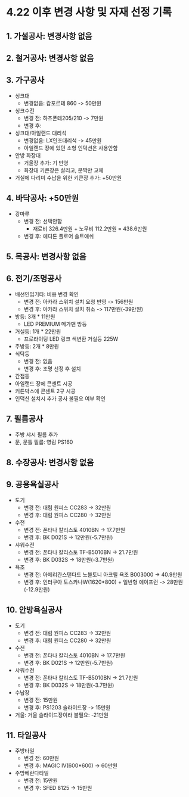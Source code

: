 # 4.22 이후 변경 사항 및 자재 선정 기록

## 1. 가설공사: 변경사항 없음

## 2. 철거공사: 변경사항 없음

## 3. 가구공사
- 싱크대
  - 변경없음: 캄포르테 860 -> 50만원
- 싱크수전
  - 변경 전: 하츠폰테205/210 -> 7만원
  - 변경 후:
- 싱크대/아일랜드 대리석
  - 변경없음: LX인조대리석 -> 45만원
  - 아일랜드 장에 있던 소형 인덕션은 사용안함
- 안방 화장대
  - 거울장 추가: 기 반영
  - 화장대 키큰장은 살리고, 문짝만 교체
- 거실에 다리미 수납을 위한 키큰장 추가: +50만원

## 4. 바닥공사: +50만원
- 강마루
  - 변경 전: 선택안함
    - 재료비 326.4만원 + 노무비 112.2만원 = 438.6만원
  - 변경 후: 에디톤 플로어 솔트애쉬
   
## 5. 목공사: 변경사항 없음

## 6. 전기/조명공사
- 배선인입기타: 비용 변경 확인
  - 변경 전: 아카라 스위치 설치 요청 반영 -> 156만원
  - 변경 후: 아카라 스위치 설치 취소 -> 117만원(-39만원)
- 방등: 3개 * 11만원
  - LED PREMIUM 메가맨 방등
- 거실등: 1개 * 22만원
  - 프로라이팅 LED 링크 색변환 거실등 225W
- 주방등: 2개 * 8만원
- 식탁등
  - 변경 전: 없음
  - 변경 후: 조명 선정 후 설치
- 간접등
- 아일랜드 장에 콘센트 시공
- 커튼박스에 콘센트 2구 시공
- 인덕션 설치시 추가 공사 불필요 여부 확인

## 7. 필름공사
- 주방 샤시 필름 추가
- 문, 문틀 필름: 영림 PS160

## 8. 수장공사: 변경사항 없음

## 9. 공용욕실공사
- 도기
  - 변경 전: 대림 원피스 CC283 -> 32만원
  - 변경 후: 대림 원피스 CC280 -> 32만원
- 수전
  - 변경 전: 폰타나 칼리스토 4010BN -> 17.7만원
  - 변경 후: BK D021S -> 12만원(-5.7만원)
- 샤워수전
  - 변경 전: 폰타나 칼리스토 TF-B5010BN -> 21.7만원
  - 변경 후: BK D032S -> 18만원(-3.7만원)
- 욕조
  - 변경 전: 아메리칸스탠다드 노블토니 아크릴 욕조 B003000 -> 40.9만원
  - 변경 후: 인터쿠아 토스카나W(1620*800) + 일반형 에이프런 -> 28만원(-12.9만원)
 
## 10. 안방욕실공사
- 도기
  - 변경 전: 대림 원피스 CC283 -> 32만원
  - 변경 후: 대림 원피스 CC280 -> 32만원
- 수전
  - 변경 전: 폰타나 칼리스토 4010BN -> 17.7만원
  - 변경 후: BK D021S -> 12만원(-5.7만원)
- 샤워수전
  - 변경 전: 폰타나 칼리스토 TF-B5010BN -> 21.7만원
  - 변경 후: BK D032S -> 18만원(-3.7만원)
- 수납장
  - 변경 전: 15만원
  - 변경 후: PS1203 슬라이드장 -> 15만원
- 거울: 거울 슬라이드장이라 불필요: -21만원
 
## 11. 타일공사
- 주방타일
  - 변경 전: 60만원
  - 변경 후: MAGIC IV(600*600) -> 60만원
- 주방베란다타일
  - 변경 전: 15만원
  - 변경 후: SFED 8125 -> 15만원
